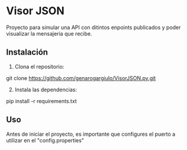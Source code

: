 # Visor JSON

Proyecto para simular una API con ditintos enpoints publicados y poder visualizar la mensajeria que recibe.

## Instalación

1. Clona el repositorio:

git clone https://github.com/genarogargiulo/VisorJSON.py.git


2. Instala las dependencias:

pip install -r requirements.txt


## Uso

Antes de iniciar el proyecto, es importante que configures el puerto a utilizar en el "config.properties"


